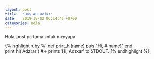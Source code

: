 ```yaml
---
layout: post
title:  "Day #0 Hola!"
date:   2019-10-02 06:14:43 +0700
categories: Hola
---
```

Hola, post pertama untuk menyapa

{% highlight ruby %}
def print_hi(name)
  puts "Hi, #{name}"
end
print_hi('Adzkar')
#=> prints 'Hi, Adzkar' to STDOUT.
{% endhighlight %}

<!-- Check out the [Jekyll docs][jekyll-docs] for more info on how to get the most out of Jekyll. File all bugs/feature requests at [Jekyll’s GitHub repo][jekyll-gh]. If you have questions, you can ask them on [Jekyll Talk][jekyll-talk]. -->

<!-- [jekyll-docs]: https://jekyllrb.com/docs/home
[jekyll-gh]:   https://github.com/jekyll/jekyll
[jekyll-talk]: https://talk.jekyllrb.com/ -->
